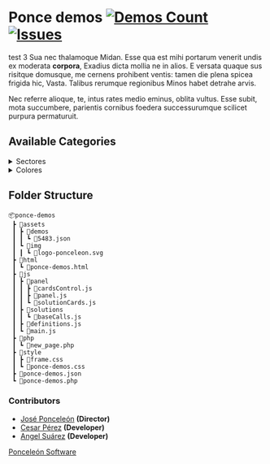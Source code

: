 # Ponce demos [![Demos Count](https://img.shields.io/badge/Demos-153-blue.svg)](https://shields.io/) [![Issues](https://img.shields.io/github/issues/ponceleon-software/ponce-demos?logo=Github)](https://shields.io)


test 3 Sua nec thalamoque Midan. Esse qua est mihi portarum venerit undis ex moderata
**corpora**, Exadius dicta mollia ne in alios. E versata quaque sus risitque
domusque, me cernens prohibent ventis: tamen die plena spicea frigida hic,
Vasta. Talibus rerumque regionibus Minos habet detrahe arvis.

Nec referre alioque, te, intus rates medio eminus, oblita vultus. Esse subit,
mota succumbere, parientis cornibus foedera successurumque scilicet purpura
permaturuit.

## Available Categories

<details>
<summary>Sectores</summary>
<br>
<ul>
<li>A</li>
<li>A</li>
<li>A</li>
<li>A</li>
<li>A</li>
</ul>
</details>
<details>
<summary>Colores</summary>
<br>
<ul>
<li>A</li>
<li>A</li>
<li>A</li>
<li>A</li>
<li>A</li>
</ul>
</details>

## Folder Structure

```
📦ponce-demos
 ┣ 📂assets
 ┃ ┣ 📂demos
 ┃ ┃ ┗ 📜5483.json
 ┃ ┗ 📂img
 ┃ ┃ ┗ 📜logo-ponceleon.svg
 ┣ 📂html
 ┃ ┗ 📜ponce-demos.html
 ┣ 📂js
 ┃ ┣ 📂panel
 ┃ ┃ ┣ 📜cardsControl.js
 ┃ ┃ ┣ 📜panel.js
 ┃ ┃ ┗ 📜solutionCards.js
 ┃ ┣ 📂solutions
 ┃ ┃ ┗ 📜baseCalls.js
 ┃ ┣ 📜definitions.js
 ┃ ┗ 📜main.js
 ┣ 📂php
 ┃ ┗ 📜new_page.php
 ┣ 📂style
 ┃ ┣ 📜frame.css
 ┃ ┗ 📜ponce-demos.css
 ┣ 📜ponce-demos.json
 ┗ 📜ponce-demos.php

```

### Contributors

- [José Ponceleón](https://github.com/ponceleon "@ponceleon") **(Director)**
- [Cesar Pérez](https://github.com/cesaraugp "@cesaraugp") **(Developer)**
- [Angel Suárez](https://github.com/angeljsb "@angeljsb") **(Developer)**

[Ponceleón Software](https://github.com/Ponceleon-Software "Ponceleón Software")
